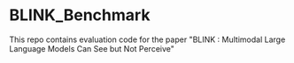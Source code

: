 # BLINK_Benchmark
This repo contains evaluation code for the paper "BLINK   : Multimodal Large Language Models Can See but Not Perceive"
